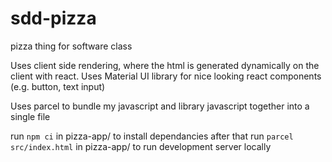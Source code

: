 # sdd-pizza
pizza thing for software class

Uses client side rendering, where the html is generated dynamically on the client with react.
Uses Material UI library for nice looking react components (e.g. button, text input)

Uses parcel to bundle my javascript and library javascript together into a single file

run `npm ci` in pizza-app/ to install dependancies
after that run `parcel src/index.html` in pizza-app/ to run development server locally